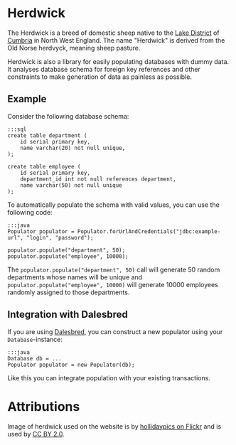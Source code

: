 # Herdwick

The Herdwick is a breed of domestic sheep native to the [Lake District](http://en.wikipedia.org/wiki/Lake_District)
of [Cumbria](http://en.wikipedia.org/wiki/Cumbria) in North West England. The name "Herdwick" is derived from
the Old Norse herdvyck, meaning sheep pasture.

Herdwick is also a library for easily populating databases with dummy data. It analyses database schema
for foreign key references and other constraints to make generation of data as painless as possible.

## Example

Consider the following database schema:

    :::sql
    create table department (
        id serial primary key,
        name varchar(20) not null unique,
    );

    create table employee (
        id serial primary key,
        department_id int not null references department,
        name varchar(50) not null unique
    );

To automatically populate the schema with valid values, you can use the following code:

    :::java
    Populator populator = Populator.forUrlAndCredentials("jdbc:example-url", "login", "password");

    populator.populate("department", 50);
    populator.populate("employee", 10000);

The `populator.populate("department", 50)` call will generate 50 random departments whose names
will be unique and `populator.populate("employee", 10000)` will generate 10000 employees randomly
assigned to those departments.

## Integration with Dalesbred

If you are using [Dalesbred](https://bitbucket.org/evidentsolutions/dalesbred), you can construct a new
populator using your `Database`-instance:

    :::java
    Database db = ...
    Populator populator = new Populator(db);

Like this you can integrate population with your existing transactions.

# Attributions

Image of herdwick used on the website is by [hollidaypics on Flickr](http://www.flickr.com/photos/83025884@N00/505902438)
and is used by [CC BY 2.0](http://creativecommons.org/licenses/by/2.0/).
